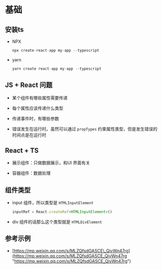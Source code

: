 # 基础

## 安装ts

+ NPX

    ```js
    npx create-react-app my-app --typescript
    ```

+ yarn

    ```js
    yarn create react-app my-app --typescript
    ```

## JS + React 问题

+ 某个组件有哪些属性需要传递

+ 每个属性应该传递什么类型

+ 传递事件时，有哪些参数

+ 错误发生在运行时。虽然可以通过 `propTypes` 约束属性类型，但是发生错误的时间点是在运行时

## React + TS

+ 展示组件：只做数据展示，和UI 界面有关

+ 容器组件：数据处理

## 组件类型

+ input 组件，所以类型是 `HTMLInputElement`

    ```js
    inputRef = React.createRef<HTMLInputElement>()
    ```

+ div 组件的话那么这个类型就是 `HTMLDivElement`

## 参考示例

+ [https://mp.weixin.qq.com/s/MLZQfsdGASCE\_QivWn47rg](https://mp.weixin.qq.com/s/MLZQfsdGASCE_QivWn47rg "https://mp.weixin.qq.com/s/MLZQfsdGASCE_QivWn47rg")
